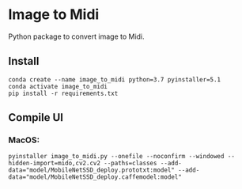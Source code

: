 # Image to Midi
Python package to convert image to Midi.

## Install
```
conda create --name image_to_midi python=3.7 pyinstaller=5.1
conda activate image_to_midi
pip install -r requirements.txt
```
## Compile UI
### MacOS:
```
pyinstaller image_to_midi.py --onefile --noconfirm --windowed --hidden-import=mido,cv2.cv2 --paths=classes --add-data="model/MobileNetSSD_deploy.prototxt:model" --add-data="model/MobileNetSSD_deploy.caffemodel:model"
```
